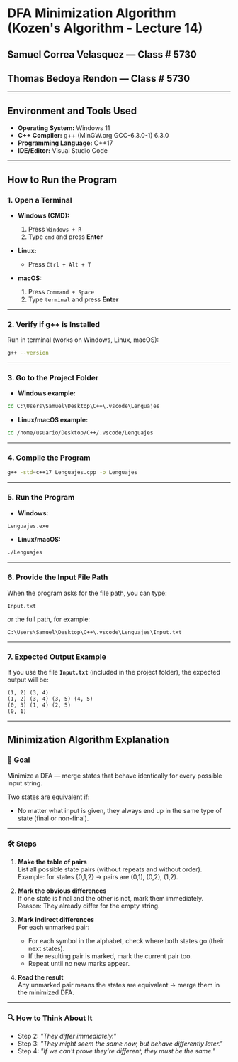 # DFA Minimization Algorithm (Kozen's Algorithm - Lecture 14)

## Samuel Correa Velasquez — Class # 5730  
## Thomas Bedoya Rendon — Class # 5730

---

## Environment and Tools Used

- **Operating System:** Windows 11  
- **C++ Compiler:** g++ (MinGW.org GCC-6.3.0-1) 6.3.0  
- **Programming Language:** C++17  
- **IDE/Editor:** Visual Studio Code  

---

## How to Run the Program

### 1. Open a Terminal

- **Windows (CMD):**  
  1. Press `Windows + R`  
  2. Type `cmd` and press **Enter**  

- **Linux:**  
  - Press `Ctrl + Alt + T`  

- **macOS:**  
  1. Press `Command + Space`  
  2. Type `terminal` and press **Enter**  

---

### 2. Verify if g++ is Installed

Run in terminal (works on Windows, Linux, macOS):  
```bash
g++ --version
```

---

### 3. Go to the Project Folder

- **Windows example:**  
```cmd
cd C:\Users\Samuel\Desktop\C++\.vscode\Lenguajes
```

- **Linux/macOS example:**  
```bash
cd /home/usuario/Desktop/C++/.vscode/Lenguajes
```

---

### 4. Compile the Program

```bash
g++ -std=c++17 Lenguajes.cpp -o Lenguajes
```

---

### 5. Run the Program

- **Windows:**  
```cmd
Lenguajes.exe
```

- **Linux/macOS:**  
```bash
./Lenguajes
```

---

### 6. Provide the Input File Path

When the program asks for the file path, you can type:  
```text
Input.txt
```
or the full path, for example:  
```text
C:\Users\Samuel\Desktop\C++\.vscode\Lenguajes\Input.txt
```

---

### 7. Expected Output Example

If you use the file **`Input.txt`** (included in the project folder), the expected output will be:

```
(1, 2) (3, 4)
(1, 2) (3, 4) (3, 5) (4, 5)
(0, 3) (1, 4) (2, 5)
(0, 1)
```

---

## Minimization Algorithm Explanation

### 🏁 Goal
Minimize a DFA — merge states that behave identically for every possible input string.

Two states are equivalent if:
- No matter what input is given, they always end up in the same type of state (final or non-final).

---

### 🛠 Steps

1. **Make the table of pairs**  
   List all possible state pairs (without repeats and without order).  
   Example: for states {0,1,2} → pairs are (0,1), (0,2), (1,2).

2. **Mark the obvious differences**  
   If one state is final and the other is not, mark them immediately.  
   Reason: They already differ for the empty string.

3. **Mark indirect differences**  
   For each unmarked pair:  
   - For each symbol in the alphabet, check where both states go (their next states).  
   - If the resulting pair is marked, mark the current pair too.  
   - Repeat until no new marks appear.

4. **Read the result**  
   Any unmarked pair means the states are equivalent → merge them in the minimized DFA.

---

### 🔍 How to Think About It
- Step 2: *"They differ immediately."*  
- Step 3: *"They might seem the same now, but behave differently later."*  
- Step 4: *"If we can't prove they're different, they must be the same."*  
